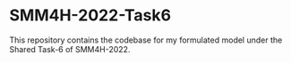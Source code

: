 # SMM4H-2022-Task6
This repository contains the codebase for my formulated model under the Shared Task-6 of SMM4H-2022.

